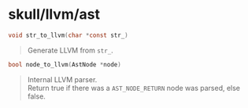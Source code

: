 # skull/llvm/ast

```c
void str_to_llvm(char *const str_)
```

> Generate LLVM from `str_`.

```c
bool node_to_llvm(AstNode *node)
```

> Internal LLVM parser.
> \
> Return true if there was a `AST_NODE_RETURN` node was parsed, else false.

